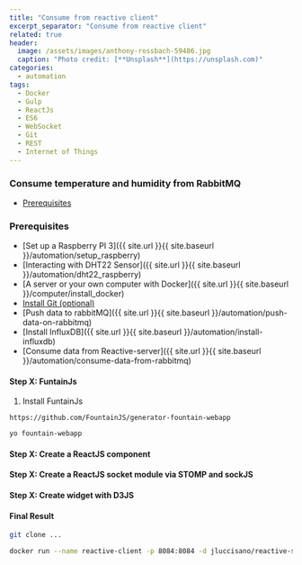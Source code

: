 ```yaml
---
title: "Consume from reactive client"
excerpt_separator: "Consume from reactive client"
related: true
header:
  image: /assets/images/anthony-rossbach-59486.jpg
  caption: "Photo credit: [**Unsplash**](https://unsplash.com)"
categories:
  - automation
tags:
  - Docker
  - Gulp
  - ReactJs
  - ES6
  - WebSocket
  - Git
  - REST
  - Internet of Things
---
```

### Consume temperature and humidity from RabbitMQ

- [Prerequisites](#prerequisites)

###  Prerequisites

- [Set up a Raspberry PI 3]({{ site.url }}{{ site.baseurl }}/automation/setup_raspberry)
- [Interacting with DHT22 Sensor]({{ site.url }}{{ site.baseurl }}/automation/dht22_raspberry)
- [A server or your own computer with Docker]({{ site.url }}{{ site.baseurl }}/computer/install_docker)
- [Install Git (optional)](https://git-scm.com/download/linux)
- [Push data to rabbitMQ]({{ site.url }}{{ site.baseurl }}/automation/push-data-on-rabbitmq)
- [Install InfluxDB]({{ site.url }}{{ site.baseurl }}/automation/install-influxdb)
- [Consume data from Reactive-server]({{ site.url }}{{ site.baseurl }}/automation/consume-data-from-rabbitmq)

#### Step X: FuntainJs

1) Install FuntainJs

```text
https://github.com/FountainJS/generator-fountain-webapp
```

```bash
yo fountain-webapp
```

#### Step X: Create a ReactJS component

#### Step X: Create a ReactJS socket module via STOMP and sockJS

#### Step X: Create widget with D3JS

#### Final Result

```bash
git clone ...
```

```bash
docker run --name reactive-client -p 8084:8084 -d jluccisano/reactive-server:latest
```